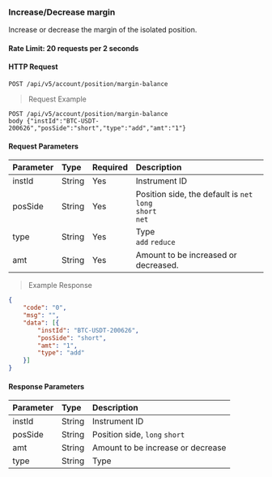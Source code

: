 ### Increase/Decrease margin

Increase or decrease the margin of the isolated position.

#### Rate Limit: 20 requests per 2 seconds

#### HTTP Request

`POST /api/v5/account/position/margin-balance`


> Request Example

```wiki
POST /api/v5/account/position/margin-balance 
body {"instId":"BTC-USDT-200626","posSide":"short","type":"add","amt":"1"}

```


#### Request Parameters

| Parameter  | Type   | Required | Description                                                         |
| :------ | :----- | :------- | :----------------------------------------------------------- |
| instId  | String | Yes       | Instrument ID                                                       |
| posSide | String | Yes       | Position side, the default is `net`<br/>`long`<br />`short`<br />`net` |
| type    | String | Yes       | Type<br>`add`   `reduce`          |
| amt     | String | Yes       | Amount to be increased or decreased.   |


> Example Response

```json
{
	"code": "0",
	"msg": "",
	"data": [{
		"instId": "BTC-USDT-200626",
		"posSide": "short",
		"amt": "1",
		"type": "add"
	}]
}
```

#### Response Parameters

| **Parameter** | **Type** | **Description**                                |
| :--------- | :------- | :-------------------------------------- |
| instId     | String   | Instrument ID                              |
| posSide    | String   | Position side, `long`  `short` |
| amt        | String   | Amount to be increase or decrease |
| type       | String   | Type                      |

